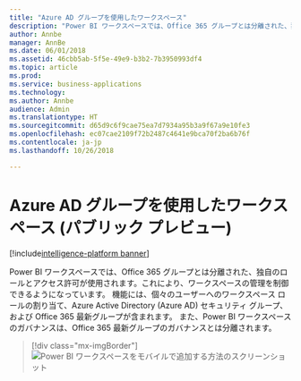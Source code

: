 ```yaml
---
title: "Azure AD グループを使用したワークスペース"
description: "Power BI ワークスペースでは、Office 365 グループとは分離された、独自のロールとアクセス許可が使用されます。これにより、ワークスペースの管理を制御できるようになっています。"
author: Annbe
manager: AnnBe
ms.date: 06/01/2018
ms.assetid: 46cbb5ab-5f5e-49e9-b3b2-7b3950993df4
ms.topic: article
ms.prod: 
ms.service: business-applications
ms.technology: 
ms.author: Annbe
audience: Admin
ms.translationtype: HT
ms.sourcegitcommit: d65d9c6f9cae75ea7d7934a95b3a9f67a9e10fe3
ms.openlocfilehash: ec07cae2109f72b2487c4641e9bca70f2ba6b76f
ms.contentlocale: ja-jp
ms.lasthandoff: 10/26/2018

---
```

# <a name="workspaces-with-azure-ad-groups-public-preview"></a>Azure AD グループを使用したワークスペース (パブリック プレビュー)

[!include[intelligence-platform banner](../../includes/intelligence-platform.md)]



Power BI ワークスペースでは、Office 365 グループとは分離された、独自のロールとアクセス許可が使用されます。これにより、ワークスペースの管理を制御できるようになっています。
機能には、個々のユーザーへのワークスペース ロールの割り当て、Azure Active Directory (Azure AD) セキュリティ グループ、および Office 365 最新グループが含まれます。 また、Power BI ワークスペースのガバナンスは、Office 365 最新グループのガバナンスとは分離されます。

> [!div class="mx-imgBorder"] 
> ![Power BI ワークスペースをモバイルで追加する方法のスクリーンショット](media/workspaces-azure-ad-groups-1.png "Power BI ワークスペースをモバイルで追加する方法のスクリーンショット")

